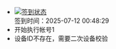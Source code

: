 - [![签到状态](https://github.com/p7wm/Cloud189-Actions/actions/workflows/main.yml/badge.svg?branch=main)](https://github.com/p7wm/Cloud189-Actions/actions/workflows/main.yml) <br> 签到时间：2025-07-12 00:48:29
- 开始执行帐号1
- 设备ID不存在，需要二次设备校验
